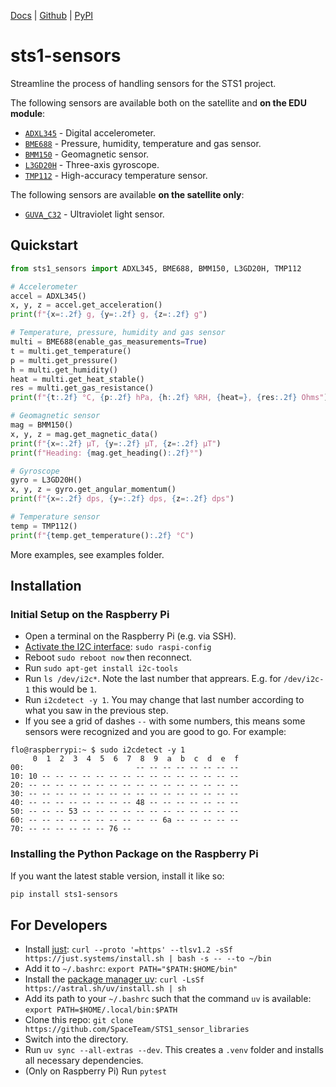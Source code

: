 [Docs](https://spaceteam.github.io/STS1_sensor_libraries/) | [Github](https://github.com/SpaceTeam/STS1_sensor_libraries) | [PyPI](https://pypi.org/project/sts1-sensors/)

# sts1-sensors

Streamline the process of handling sensors for the STS1 project.

The following sensors are available both on the satellite and **on the EDU module**:
* [`ADXL345`](https://www.analog.com/en/products/adxl345.html) - Digital accelerometer.
* [`BME688`](https://www.bosch-sensortec.com/products/environmental-sensors/gas-sensors/bme688/) - Pressure, humidity, temperature and gas sensor.
* [`BMM150`](https://www.bosch-sensortec.com/products/motion-sensors/magnetometers/bmm150/) - Geomagnetic sensor.
* [`L3GD20H`](https://www.pololu.com/file/0J731/L3GD20H.pdf) - Three-axis gyroscope.
* [`TMP112`](https://www.ti.com/product/TMP112) - High-accuracy temperature sensor.

The following sensors are available **on the satellite only**:
* [`GUVA_C32`](https://www.digikey.de/de/products/detail/genicom-co-ltd/GUVA-C32SM/9960949) - Ultraviolet light sensor.

## Quickstart

```python
from sts1_sensors import ADXL345, BME688, BMM150, L3GD20H, TMP112

# Accelerometer
accel = ADXL345()
x, y, z = accel.get_acceleration()
print(f"{x=:.2f} g, {y=:.2f} g, {z=:.2f} g")

# Temperature, pressure, humidity and gas sensor
multi = BME688(enable_gas_measurements=True)
t = multi.get_temperature()
p = multi.get_pressure()
h = multi.get_humidity()
heat = multi.get_heat_stable()
res = multi.get_gas_resistance()
print(f"{t:.2f} °C, {p:.2f} hPa, {h:.2f} %RH, {heat=}, {res:.2f} Ohms")

# Geomagnetic sensor
mag = BMM150()
x, y, z = mag.get_magnetic_data()
print(f"{x=:.2f} µT, {y=:.2f} µT, {z=:.2f} µT")
print(f"Heading: {mag.get_heading():.2f}°")

# Gyroscope
gyro = L3GD20H()
x, y, z = gyro.get_angular_momentum()
print(f"{x=:.2f} dps, {y=:.2f} dps, {z=:.2f} dps")

# Temperature sensor
temp = TMP112()
print(f"{temp.get_temperature():.2f} °C")
```
More examples, see examples folder.

## Installation

### Initial Setup on the Raspberry Pi

* Open a terminal on the Raspberry Pi (e.g. via SSH).
* [Activate the I2C interface](https://www.raspberrypi-spy.co.uk/2014/11/enabling-the-i2c-interface-on-the-raspberry-pi/): `sudo raspi-config`
* Reboot `sudo reboot now` then reconnect.
* Run `sudo apt-get install i2c-tools`
* Run `ls /dev/i2c*`. Note the last number that apprears. E.g. for `/dev/i2c-1` this would be `1`.
* Run `i2cdetect -y 1`. You may change that last number according to what you saw in the previous step.
* If you see a grid of dashes `--` with some numbers, this means some sensors were recognized and you are good to go. For example:
```
flo@raspberrypi:~ $ sudo i2cdetect -y 1
     0  1  2  3  4  5  6  7  8  9  a  b  c  d  e  f
00:                         -- -- -- -- -- -- -- --
10: 10 -- -- -- -- -- -- -- -- -- -- -- -- -- -- --
20: -- -- -- -- -- -- -- -- -- -- -- -- -- -- -- --
30: -- -- -- -- -- -- -- -- -- -- -- -- -- -- -- --
40: -- -- -- -- -- -- -- -- 48 -- -- -- -- -- -- --
50: -- -- -- 53 -- -- -- -- -- -- -- -- -- -- -- --
60: -- -- -- -- -- -- -- -- -- -- 6a -- -- -- -- --
70: -- -- -- -- -- -- 76 --
```

### Installing the Python Package on the Raspberry Pi

If you want the latest stable version, install it like so:
```bash
pip install sts1-sensors
```

## For Developers

* Install [just](https://github.com/casey/just?tab=readme-ov-file#pre-built-binaries): `curl --proto '=https' --tlsv1.2 -sSf https://just.systems/install.sh | bash -s -- --to ~/bin`
* Add it to `~/.bashrc`: `export PATH="$PATH:$HOME/bin"`
* Install the [package manager uv](https://docs.astral.sh/uv/getting-started/installation/): `curl -LsSf https://astral.sh/uv/install.sh | sh`
* Add its path to your `~/.bashrc` such that the command `uv` is available: `export PATH=$HOME/.local/bin:$PATH`
* Clone this repo: `git clone https://github.com/SpaceTeam/STS1_sensor_libraries`
* Switch into the directory.
* Run `uv sync --all-extras --dev`. This creates a `.venv` folder and installs all necessary dependencies.
* (Only on Raspberry Pi) Run `pytest`
